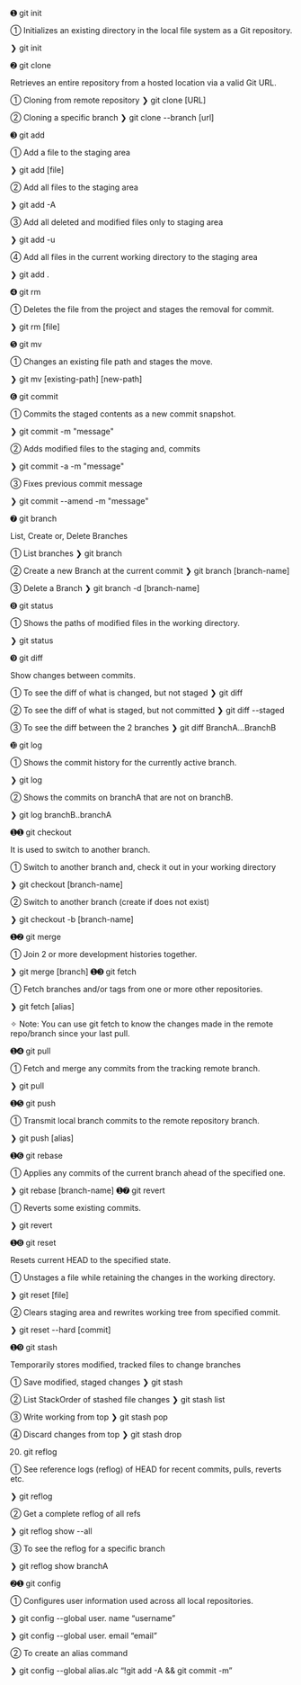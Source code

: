 ➊ git init

➀ Initializes an existing directory in the local file system as a Git repository.

❯ git init

➋ git clone

Retrieves an entire repository from a hosted location via a valid Git URL.

➀ Cloning from remote repository
❯ git clone [URL]

➁ Cloning a specific branch
❯ git clone --branch <name> [url]
  
  ➌ git add

➀ Add a file to the staging area

❯ git add [file]

➁ Add all files to the staging area

❯ git add -A

➂ Add all deleted and modified files only to staging area

❯ git add -u

➃ Add all files in the current working directory to the staging area

❯ git add .
  
➍ git rm

➀ Deletes the file from the project and stages the removal for commit.

❯ git rm [file]
  
 ➎ git mv

➀ Changes an existing file path and stages the move.

❯ git mv [existing-path] [new-path]
  
➏ git commit

➀ Commits the staged contents as a new commit snapshot.

❯ git commit -m "message"

➁ Adds modified files to the staging and, commits

❯ git commit -a -m "message"

➂ Fixes previous commit message

❯ git commit --amend -m "message"
  
➐ git branch

List, Create or, Delete Branches

➀ List branches
❯ git branch

➁ Create a new Branch at the current commit
❯ git branch [branch-name]
 
➂ Delete a Branch
❯ git branch -d [branch-name]
  
➑ git status

➀  Shows the paths of modified files in the working directory.

❯ git status
  
➒ git diff

Show changes between commits.

➀ To see the diff of what is changed, but not staged
❯ git diff

➁ To see the diff of what is staged, but not committed
❯ git diff --staged

➂ To see the diff between the 2 branches
❯ git diff BranchA...BranchB
  
➓ git log

➀ Shows the commit history for the currently active branch.

❯ git log

➁ Shows the commits on branchA that are not on branchB.

❯ git log branchB..branchA

➊➊ git checkout

It is used to switch to another branch.

➀ Switch to another branch and, check it out in your working directory

❯ git checkout [branch-name]

➁ Switch to another branch (create if does not exist)

❯ git checkout -b [branch-name]

➊➋ git merge

➀ Join 2 or more development histories together.

❯ git merge [branch]
➊➌ git fetch

➀ Fetch branches and/or tags from one or more other repositories.

❯ git fetch [alias]

✧ Note: You can use git fetch to know the changes made in the remote repo/branch since your last pull.
  
 ➊➍ git pull

➀ Fetch and merge any commits from the tracking remote branch.

❯ git pull

 ➊➎ git push

➀ Transmit local branch commits to the remote repository branch.

❯ git push [alias]
  
➊➏ git rebase

➀ Applies any commits of the current branch ahead of the specified one.

❯ git rebase [branch-name]
➊➐ git revert

➀ Reverts some existing commits.

❯ git revert <commit>
  
➊➑ git reset

Resets current HEAD to the specified state.

➀ Unstages a file while retaining the changes in the working directory.

❯ git reset [file]

➁ Clears staging area and rewrites working tree from specified commit.

❯ git reset --hard [commit]
  
 ➊➒ git stash

Temporarily stores modified, tracked files to change branches

➀ Save modified, staged changes
❯ git stash

➁ List StackOrder of stashed file changes
❯ git stash list

➂ Write working from top
❯ git stash pop

➃ Discard changes from top
❯ git stash drop
  
20. git reflog

➀ See reference logs (reflog) of HEAD for recent commits, pulls, reverts etc.

❯ git reflog

➁ Get a complete reflog of all refs

❯ git reflog show --all

➂ To see the reflog for a specific branch

❯ git reflog show branchA
  
➋➊ git config

➀  Configures user information used across all local repositories.

❯ git config --global user. name “username”

❯ git config --global user. email “email”

➁  To create an alias command

❯ git config --global alias.alc “!git add -A && git commit -m”
  
